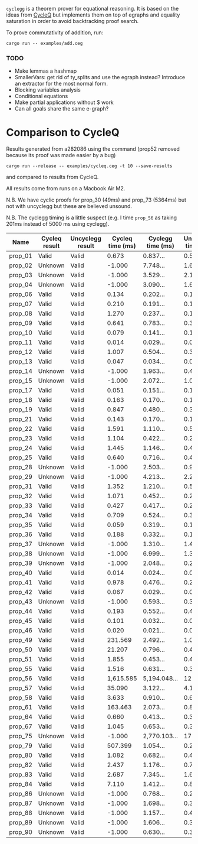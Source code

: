 `cyclegg` is a theorem prover for equational reasoning.
It is based on the ideas from [CycleQ](https://github.com/ec-jones/cycleq)
but implements them on top of egraphs and equality saturation in order to avoid backtracking proof search.

To prove commutativity of addition, run:
```
cargo run -- examples/add.ceg
```

### TODO

- Make lemmas a hashmap
- SmallerVars: get rid of ty_splits and use the egraph instead? Introduce an extractor for the most normal form.
- Blocking variables analysis
- Conditional equations
- Make partial applications without $ work
- Can all goals share the same e-graph?

# Comparison to CycleQ

Results generated from a282086 using the command (prop52 removed because its
proof was made easier by a bug)

``` shell
cargo run --release -- examples/cycleq.ceg -t 10 --save-results
```

and compared to results from CycleQ.

All results come from runs on a Macbook Air M2.

N.B. We have cyclic proofs for prop_30 (49ms) and prop_73 (5364ms) but not with
uncyclegg but these are believed unsound.

N.B. The cyclegg timing is a little suspect (e.g. I time `prop_56` as taking
201ms instead of 5000 ms using cyclegg).

| Name    | Cycleq result | Uncyclegg result | Cycleq time (ms) | Cyclegg time (ms) | Uncyclegg time (ms) |
| ------- | ---------------- | ------------- | ---------------- | ----------------- | ------------------- |
| prop_01 | Valid            |   Valid       |            0.673 |            0.837… |              0.589… |
| prop_02 | Unknown          | Valid         |           -1.000 |            7.748… |              1.684… |
| prop_03 | Unknown          | Valid         |           -1.000 |            3.529… |              2.117… |
| prop_04 | Unknown          | Valid         |           -1.000 |            3.090… |              1.654… |
| prop_06 | Valid            |   Valid       |            0.134 |            0.202… |              0.142… |
| prop_07 | Valid            |   Valid       |            0.210 |            0.191… |              0.142… |
| prop_08 | Valid            |   Valid       |            1.270 |            0.237… |              0.166… |
| prop_09 | Valid            |   Valid       |            0.641 |            0.783… |              0.350… |
| prop_10 | Valid            |   Valid       |            0.079 |            0.141… |              0.108… |
| prop_11 | Valid            |   Valid       |            0.014 |            0.029… |              0.025… |
| prop_12 | Valid            |   Valid       |            1.007 |            0.504… |              0.343… |
| prop_13 | Valid            |   Valid       |            0.047 |            0.034… |              0.029… |
| prop_14 | Unknown          | Valid         |           -1.000 |            1.963… |              0.400… |
| prop_15 | Unknown          | Valid         |           -1.000 |            2.072… |              1.029… |
| prop_17 | Valid            |   Valid       |            0.051 |            0.151… |              0.120… |
| prop_18 | Valid            |   Valid       |            0.163 |            0.170… |              0.126… |
| prop_19 | Valid            |   Valid       |            0.847 |            0.480… |              0.333… |
| prop_21 | Valid            |   Valid       |            0.143 |            0.170… |              0.123… |
| prop_22 | Valid            |   Valid       |            1.591 |            1.110… |              0.593… |
| prop_23 | Valid            |   Valid       |            1.104 |            0.422… |              0.212… |
| prop_24 | Valid            |   Valid       |            1.445 |            1.146… |              0.442… |
| prop_25 | Valid            |   Valid       |            0.640 |            0.716… |              0.430… |
| prop_28 | Unknown          | Valid         |           -1.000 |            2.503… |              0.995… |
| prop_29 | Unknown          | Valid         |           -1.000 |            4.213… |              2.262… |
| prop_31 | Valid            |   Valid       |            1.352 |            1.210… |              0.586… |
| prop_32 | Valid            |   Valid       |            1.071 |            0.452… |              0.202… |
| prop_33 | Valid            |   Valid       |            0.427 |            0.417… |              0.271… |
| prop_34 | Valid            |   Valid       |            0.709 |            0.524… |              0.351… |
| prop_35 | Valid            |   Valid       |            0.059 |            0.319… |              0.126… |
| prop_36 | Valid            |   Valid       |            0.188 |            0.332… |              0.125… |
| prop_37 | Unknown          | Valid         |           -1.000 |            1.310… |              1.402… |
| prop_38 | Unknown          | Valid         |           -1.000 |            6.999… |              1.343… |
| prop_39 | Unknown          | Valid         |           -1.000 |            2.048… |              0.250… |
| prop_40 | Valid            |   Valid       |            0.014 |            0.024… |              0.020… |
| prop_41 | Valid            |   Valid       |            0.978 |            0.476… |              0.280… |
| prop_42 | Valid            |   Valid       |            0.067 |            0.029… |              0.025… |
| prop_43 | Unknown          | Valid         |           -1.000 |            0.593… |              0.306… |
| prop_44 | Valid            |   Valid       |            0.193 |            0.552… |              0.420… |
| prop_45 | Valid            |   Valid       |            0.101 |            0.032… |              0.027… |
| prop_46 | Valid            |   Valid       |            0.020 |            0.021… |              0.018… |
| prop_49 | Valid            |   Valid       |          231.569 |            2.492… |              1.021… |
| prop_50 | Valid            |   Valid       |           21.207 |            0.796… |              0.425… |
| prop_51 | Valid            |   Valid       |            1.855 |            0.453… |              0.459… |
| prop_55 | Valid            |   Valid       |            1.516 |            0.631… |              0.381… |
| prop_56 | Valid            |   Valid       |        1,615.585 |        5,194.048… |             12.648… |
| prop_57 | Valid            |   Valid       |           35.090 |            3.122… |              4.161… |
| prop_58 | Valid            |   Valid       |            3.633 |            0.910… |              0.651… |
| prop_61 | Valid            |   Valid       |          163.463 |            2.073… |              0.874… |
| prop_64 | Valid            |   Valid       |            0.660 |            0.413… |              0.393… |
| prop_67 | Valid            |   Valid       |            1.045 |            0.653… |              0.366… |
| prop_75 | Unknown          | Valid         |           -1.000 |        2,770.103… |             17.077… |
| prop_79 | Valid            |   Valid       |          507.399 |            1.054… |              0.284… |
| prop_80 | Valid            |   Valid       |            1.082 |            0.682… |              0.415… |
| prop_82 | Valid            |   Valid       |            2.437 |            1.176… |              0.726… |
| prop_83 | Valid            |   Valid       |            2.687 |            7.345… |              1.645… |
| prop_84 | Valid            |   Valid       |            7.110 |            1.412… |              0.847… |
| prop_86 | Unknown          | Valid         |           -1.000 |            0.768… |              0.219… |
| prop_87 | Unknown          | Valid         |           -1.000 |            1.698… |              0.398… |
| prop_88 | Unknown          | Valid         |           -1.000 |            1.157… |              0.405… |
| prop_89 | Unknown          | Valid         |           -1.000 |            1.606… |              0.360… |
| prop_90 | Unknown          | Valid         |           -1.000 |            0.630… |              0.312… |
